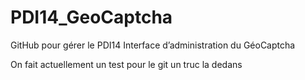 # PDI14_GeoCaptcha
GitHub pour gérer le PDI14 Interface d’administration du GéoCaptcha

On fait actuellement un test pour le git
un truc la dedans
